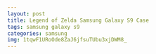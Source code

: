 ```yaml
---
layout: post
title: Legend of Zelda Samsung Galaxy S9 Case
tags: samsung galaxy s9
categories: samsung
img: 1tqwF1URoOde8ZaJ6jfsuTUbu3xjDWM8_
---
```

